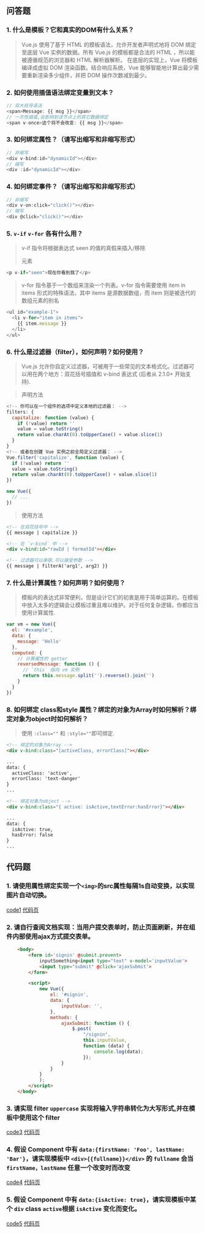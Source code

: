 ## 问答题
### 1. 什么是模板？它和真实的DOM有什么关系？
>Vue.js 使用了基于 HTML 的模板语法，允许开发者声明式地将 DOM 绑定至底层 Vue 实例的数据。所有 Vue.js 的模板都是合法的 HTML ，所以能被遵循规范的浏览器和 HTML 解析器解析。
在底层的实现上，Vue 将模板编译成虚拟 DOM 渲染函数。结合响应系统，Vue 能够智能地计算出最少需要重新渲染多少组件，并把 DOM 操作次数减到最少。

### 2. 如何使用插值语法绑定变量到文本？
```js
// 双大括号语法
<span>Message: {{ msg }}</span>
// 一次性插值,会影响到该节点上的其它数据绑定
<span v-once>这个将不会改变: {{ msg }}</span>
```

### 3. 如何绑定属性？（请写出缩写和非缩写形式）
```js
// 非缩写
<div v-bind:id="dynamicId"></div>
// 缩写
<div :id="dynamicId"></div>
```

### 4. 如何绑定事件？（请写出缩写和非缩写形式）
```js
// 非缩写
<div v-on:click="click()"></div>
// 缩写
<div @click="click()"></div>
```

### 5. `v-if` `v-for` 各有什么用？  
>v-if 指令将根据表达式 seen 的值的真假来插入/移除 <p> 元素
```js
<p v-if="seen">现在你看到我了</p>
```

>v-for 指令基于一个数组来渲染一个列表。v-for 指令需要使用 item in items 形式的特殊语法，其中 items 是源数据数组，而 item 则是被迭代的数组元素的别名
```js
<ul id="example-1">
  <li v-for="item in items">
    {{ item.message }}
  </li>
</ul>
```

### 6. 什么是过滤器（filter），如何声明？如何使用？
>Vue.js 允许你自定义过滤器，可被用于一些常见的文本格式化。过滤器可以用在两个地方：双花括号插值和 v-bind 表达式 (后者从 2.1.0+ 开始支持).

>声明方法

```js
<!-- 你可以在一个组件的选项中定义本地的过滤器： -->
filters: {
  capitalize: function (value) {
    if (!value) return ''
    value = value.toString()
    return value.charAt(0).toUpperCase() + value.slice(1)
  }
}
<!-- 或者在创建 Vue 实例之前全局定义过滤器： -->
Vue.filter('capitalize', function (value) {
  if (!value) return ''
  value = value.toString()
  return value.charAt(0).toUpperCase() + value.slice(1)
})

new Vue({
  // ...
})
```
>使用方法

```html
<!-- 在双花括号中 -->
{{ message | capitalize }}

<!-- 在 `v-bind` 中 -->
<div v-bind:id="rawId | formatId"></div>

<!-- 过滤器可以串联,可以接受参数 -->
{{ message | filterA('arg1', arg2) }}
```

### 7. 什么是计算属性？如何声明？如何使用？
>模板内的表达式非常便利，但是设计它们的初衷是用于简单运算的。在模板中放入太多的逻辑会让模板过重且难以维护。对于任何复杂逻辑，你都应当使用计算属性.

```js
var vm = new Vue({
  el: '#example',
  data: {
    message: 'Hello'
  },
  computed: {
    // 计算属性的 getter
    reversedMessage: function () {
      // `this` 指向 vm 实例
      return this.message.split('').reverse().join('')
    }
  }
})
```

### 8. 如何绑定 class和style 属性？绑定的对象为Array时如何解析？绑定对象为object时如何解析？
>使用 `:class=""` 和 `:style=""`即可绑定.

```html
<!-- 绑定的对象为Array -->
<div v-bind:class="[activeClass, errorClass]"></div>

...
data: {
  activeClass: 'active',
  errorClass: 'text-danger'
}
...
``` 

```html
<!-- 绑定对象为object -->
<div v-bind:class="{ active: isActive,textError:hasError}"></div>

...
data: {
  isActive: true,
  hasError: false
}
...
``` 


## 代码题
### 1. 请使用属性绑定实现一个`<img>`的src属性每隔1s自动变换，以实现图片自动切换。
[code1](https://zhouxv.github.io/mfs-homework-advanced/19.模板语法_计算属性_class和style绑定/code1.html)
[代码页](https://github.com/zhouxv/mfs-homework-advanced/blob/master/19.模板语法_计算属性_class和style绑定/code1.html)

### 2. 请自行查阅文档实现：当用户提交表单时，防止页面刷新，并在组件内部使用ajax方式提交表单。
```html
    <body>
        <form id='signin' @submit.prevent>
            inputSomething<input type="text" v-model='inputValue'>
            <input type="submit" @click='ajaxSubmit'>
        </form>

        <script>
            new Vue({
                el: '#signin',
                data: {
                    inputValue: '',
                },
                methods: {
                    ajaxSubmit: function () {
                        $.post(
                            "/signin",
                            this.inputValue,
                            function (data) {
                                console.log(data);
                            });
                    }
                }
            }
            );            
        </script>
    </body>
```

### 3. 请实现 filter `uppercase` 实现将输入字符串转化为大写形式,并在模板中使用这个 filter
[code3](https://zhouxv.github.io/mfs-homework-advanced/19.模板语法_计算属性_class和style绑定/code3.html)
[代码页](https://github.com/zhouxv/mfs-homework-advanced/blob/master/19.模板语法_计算属性_class和style绑定/code3.html)


### 4. 假设 Component 中有 `data:{firstName: 'Foo', lastName: 'Bar'}`，请实现模板中 `<div>{{fullname}}</div>` 的 `fullname` 会当 `firstName，lastName` 任意一个改变时而改变
[code4](https://zhouxv.github.io/mfs-homework-advanced/19.模板语法_计算属性_class和style绑定/code4.html)
[代码页](https://github.com/zhouxv/mfs-homework-advanced/blob/master/19.模板语法_计算属性_class和style绑定/code4.html)

### 5. 假设 Component 中有 `data:{isActive: true}`，请实现模板中某个 `div` class `active`根据 `isActive` 变化而变化。
[code5](https://zhouxv.github.io/mfs-homework-advanced/19.模板语法_计算属性_class和style绑定/code5.html)
[代码页](https://github.com/zhouxv/mfs-homework-advanced/blob/master/19.模板语法_计算属性_class和style绑定/code5.html)